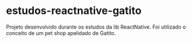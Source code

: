 # estudos-reactnative-gatito
Projeto desenvolvido durante os estudos da lib ReactNative. Foi utilizado o conceito de um pet shop apelidado de Gatito.
